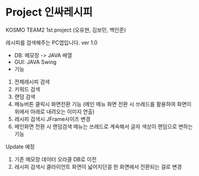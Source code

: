 # Project 인싸레시피
KOSMO TEAM2 1st project (오유현, 김보민, 백인준)

레시피를 검색해주는 PC앱입니다.
ver 1.0
- DB: 메모장 -> JAVA 배열
- GUI: JAVA Swing
- 기능
1) 전체레시피 검색
2) 키워드 검색
3) 랜덤 검색
4) 메뉴버튼 클릭시 화면전환 기능 
(메인 메뉴 화면 전환 시 쓰레드를 활용하여 화면이 위에서 아래로 내려오는 이미지 연출)
5) 레시피 검색시 JFrame사이즈 변경
6) 메인화면 전환 시 랜덤검색 메뉴는 쓰레드로 계속해서 글자 색상이 랜덤으로 변하는 기능

Update 예정
1) 기존 메모장 데이터 오라클 DB로 이전
2) 레시피 검색시 클라이언트 화면이 넓어지던걸 한 화면에서 전환되는 걸로 변경
